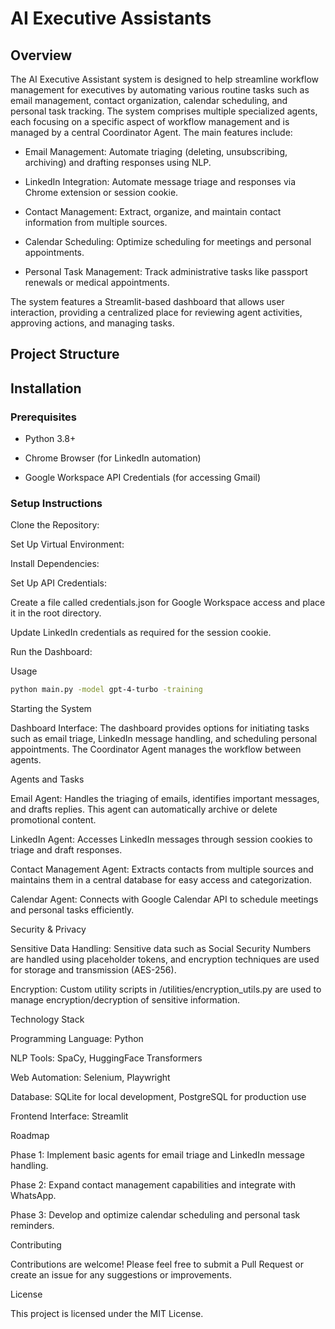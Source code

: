 # AI Executive Assistants

## Overview

The AI Executive Assistant system is designed to help streamline workflow management for executives by automating various routine tasks such as email management, contact organization, calendar scheduling, and personal task tracking. 
The system comprises multiple specialized agents, each focusing on a specific aspect of workflow management and is managed by a central Coordinator Agent. The main features include:

- Email Management: Automate triaging (deleting, unsubscribing, archiving) and drafting responses using NLP.

- LinkedIn Integration: Automate message triage and responses via Chrome extension or session cookie.

- Contact Management: Extract, organize, and maintain contact information from multiple sources.

- Calendar Scheduling: Optimize scheduling for meetings and personal appointments.

- Personal Task Management: Track administrative tasks like passport renewals or medical appointments.

The system features a Streamlit-based dashboard that allows user interaction, providing a centralized place for reviewing agent activities, approving actions, and managing tasks.

## Project Structure

## Installation

### Prerequisites

- Python 3.8+

- Chrome Browser (for LinkedIn automation)

- Google Workspace API Credentials (for accessing Gmail)

### Setup Instructions

Clone the Repository:

Set Up Virtual Environment:

Install Dependencies:

Set Up API Credentials:

Create a file called credentials.json for Google Workspace access and place it in the root directory.

Update LinkedIn credentials as required for the session cookie.

Run the Dashboard:

Usage
```bash 
python main.py -model gpt-4-turbo -training
```


Starting the System

Dashboard Interface: The dashboard provides options for initiating tasks such as email triage, LinkedIn message handling, and scheduling personal appointments. The Coordinator Agent manages the workflow between agents.

Agents and Tasks

Email Agent: Handles the triaging of emails, identifies important messages, and drafts replies. This agent can automatically archive or delete promotional content.

LinkedIn Agent: Accesses LinkedIn messages through session cookies to triage and draft responses.

Contact Management Agent: Extracts contacts from multiple sources and maintains them in a central database for easy access and categorization.

Calendar Agent: Connects with Google Calendar API to schedule meetings and personal tasks efficiently.

Security & Privacy

Sensitive Data Handling: Sensitive data such as Social Security Numbers are handled using placeholder tokens, and encryption techniques are used for storage and transmission (AES-256).

Encryption: Custom utility scripts in /utilities/encryption_utils.py are used to manage encryption/decryption of sensitive information.

Technology Stack

Programming Language: Python

NLP Tools: SpaCy, HuggingFace Transformers

Web Automation: Selenium, Playwright

Database: SQLite for local development, PostgreSQL for production use

Frontend Interface: Streamlit

Roadmap

Phase 1: Implement basic agents for email triage and LinkedIn message handling.

Phase 2: Expand contact management capabilities and integrate with WhatsApp.

Phase 3: Develop and optimize calendar scheduling and personal task reminders.

Contributing

Contributions are welcome! Please feel free to submit a Pull Request or create an issue for any suggestions or improvements.

License

This project is licensed under the MIT License.